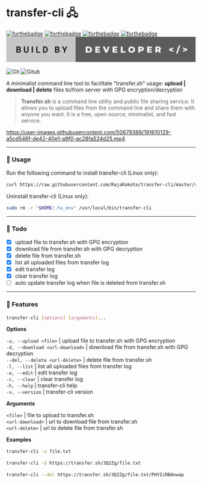# transfer-cli 🖧

[![forthebadge](https://forthebadge.com/images/badges/built-with-love.svg)](https://forthebadge.com) [![forthebadge](https://forthebadge.com/images/badges/for-you.svg)](https://forthebadge.com) [![forthebadge](https://forthebadge.com/images/badges/open-source.svg)](https://forthebadge.com) [![forthebadge](https://forthebadge.com/images/badges/uses-git.svg)](https://forthebadge.com) [![forthebadge](https://github.com/RajaRakoto/github-docs/blob/master/badge/build-by.svg?raw=true)](https://forthebadge.com)

![Git](https://img.shields.io/badge/-Git-777?style=flat&logo=git&logoColor=F05032&labelColor=ffffff) ![Gitub](https://img.shields.io/badge/-Gitub-777?style=flat&logo=github&logoColor=777&labelColor=ffffff)

A minimalist command line tool to facilitate "transfer.sh" usage: **upload | download | delete** files to/from server with GPG encryption/decryption

> **Transfer.sh** is a command line utility and public file sharing service. It allows you to upload files from the command line and share them with anyone you want. It is a free, open source, minimalist, and fast service.

https://user-images.githubusercontent.com/50679389/191610129-a5cd546f-de42-40e1-a9f0-ac28fa524d25.mp4

---

### 📌 Usage

Run the following command to install transfer-cli (Linux only):

```bash
curl https://raw.githubusercontent.com/RajaRakoto/transfer-cli/master/setup > setup && chmod +x setup && ./setup
```

Uninstall transfer-cli (Linux only):

```bash
sudo rm -r "$HOME/.ha_env" /usr/local/bin/transfer-cli
```

---

### 📌 Todo

- [x] upload file to transfer.sh with GPG encryption
- [x] download file from transfer.sh with GPG decryption
- [x] delete file from transfer.sh
- [x] list all uploaded files from transfer log
- [x] edit transfer log
- [x] clear transfer log
- [ ] auto update transfer log when file is deleted from transfer.sh

---

### 📌 Features

```bash
transfer-cli [options] [arguments]...
```

**Options**

`-u, --upload <file>` | upload file to transfer.sh with GPG encryption<br> `-d, --download <url-download>` | download file from transfer.sh with GPG decryption<br> `--del, --delete <url-delete>` | delete file from transfer.sh<br> `-l, --list` | list all uploaded files from transfer log<br> `-e, --edit` | edit transfer log<br> `-c, --clear` | clear transfer log<br> `-h, --help` | transfer-cli help<br> `-v, --version` | transfer-cli version

**Arguments**

`<file>` | file to upload to transfer.sh<br> `<url-download>` | url to download file from transfer.sh<br> `<url-delete>` | url to delete file from transfer.sh

**Examples**

```bash
transfer-cli -u file.txt
```

```bash
transfer-cli -d https://transfer.sh/3Q2Zg/file.txt
```

```bash
transfer-cli --del https://transfer.sh/3Q2Zg/file.txt/PHYIiRBAnwap
```
